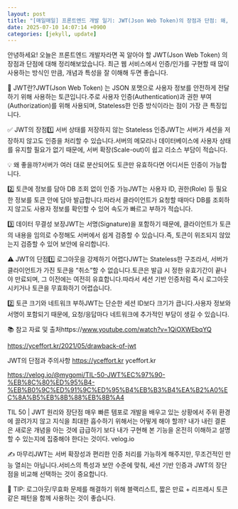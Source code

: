 ```yaml
---
layout: post
title: "[매일매일] 프론트엔드 개발 일기: JWT(Json Web Token)의 장점과 단점: 왜, 언제 써야 할까?" 
date: 2025-07-10 14:07:14 +0900
categories: [jekyll, update]
---
```







안녕하세요! 오늘은 프론트엔드 개발자라면 꼭 알아야 할 JWT(Json Web Token) 의 장점과 단점에 대해 정리해보았습니다. 최근 웹 서비스에서 인증/인가를 구현할 때 많이 사용하는 방식인 만큼, 개념과 특성을 잘 이해해 두면 좋습니다.




 



















 



🔷 JWT란?JWT(Json Web Token) 는 JSON 포맷으로 사용자 정보를 안전하게 전달하기 위해 사용하는 토큰입니다.주로 사용자 인증(Authentication)과 권한 부여(Authorization)를 위해 사용되며, Stateless한 인증 방식이라는 점이 가장 큰 특징입니다.




 







 



✅ JWT의 장점​1️⃣ 서버 상태를 저장하지 않는 Stateless 인증JWT는 서버가 세션을 저장하지 않고도 인증을 처리할 수 있습니다.서버의 메모리나 데이터베이스에 사용자 상태를 유지할 필요가 없기 때문에, 서버 확장(Scale-out)이 쉽고 리소스 부담이 적습니다.




 



💡 왜 좋을까?서버가 여러 대로 분산되어도 토큰만 유효하다면 어디서든 인증이 가능합니다.












 



2️⃣ 토큰에 정보를 담아 DB 조회 없이 인증 가능JWT는 사용자 ID, 권한(Role) 등 필요한 정보를 토큰 안에 담아 발급합니다.따라서 클라이언트가 요청할 때마다 DB를 조회하지 않고도 사용자 정보를 확인할 수 있어 속도가 빠르고 부하가 적습니다.




 







 



3️⃣ 데이터 무결성 보장JWT는 서명(Signature)을 포함하기 때문에, 클라이언트가 토큰의 내용을 임의로 수정해도 서버에서 쉽게 검증할 수 있습니다.즉, 토큰이 위조되지 않았는지 검증할 수 있어 보안에 유리합니다.




 







 



⚠️ JWT의 단점​1️⃣ 로그아웃을 강제하기 어렵다JWT는 Stateless한 구조라서, 서버가 클라이언트가 가진 토큰을 “취소”할 수 없습니다.토큰은 발급 시 정한 유효기간이 끝나야 만료되며, 그 이전에는 여전히 유효합니다.따라서 세션 기반 인증처럼 즉시 로그아웃시키거나 토큰을 무효화하기 어렵습니다.




 







 



2️⃣ 토큰 크기와 네트워크 부하JWT는 단순한 세션 ID보다 크기가 큽니다.사용자 정보와 서명이 포함되기 때문에, 요청/응답마다 네트워크에 추가적인 부담이 생길 수 있습니다.




 







 



📚 참고 자료 및 출처https://www.youtube.com/watch?v=1QiOXWEbqYQ




 











https://yceffort.kr/2021/05/drawback-of-jwt




 








JWT의 단점과 주의사항
https://yceffort.kr
yceffort.kr











https://velog.io/@mygomi/TIL-50-JWT%EC%97%90-%EB%8C%80%ED%95%B4-%EB%B0%9C%ED%91%9C%ED%95%B4%EB%B3%B4%EA%B2%A0%EC%8A%B5%EB%8B%88%EB%8B%A4




 








TIL 50 | JWT 원리와 장단점
매우 빠른 템포로 개발을 배우고 있는 상황에서 주위 환경에 끌려가지 않고 지식을 최대한 흡수하기 위해서는 어떻게 해야 할까? 내가 내린 결론은 새로운 개념을 아는 것에 급급하기 보다 내가 구현해 본 기능을 온전히 이해하고 설명할 수 있는지에 집중해야 한다는 것이다.
velog.io















 



✍️ 마무리JWT는 서버 확장성과 편리한 인증 처리를 가능하게 해주지만, 무조건적인 만능 열쇠는 아닙니다.서비스의 특성과 보안 수준에 맞춰, 세션 기반 인증과 JWT의 장단점을 비교해 선택하는 것이 중요합니다.




 



📌 TIP: 로그아웃/무효화 문제를 해결하기 위해 블랙리스트, 짧은 만료 + 리프레시 토큰 같은 패턴을 함께 사용하는 것이 좋습니다.








​




 
